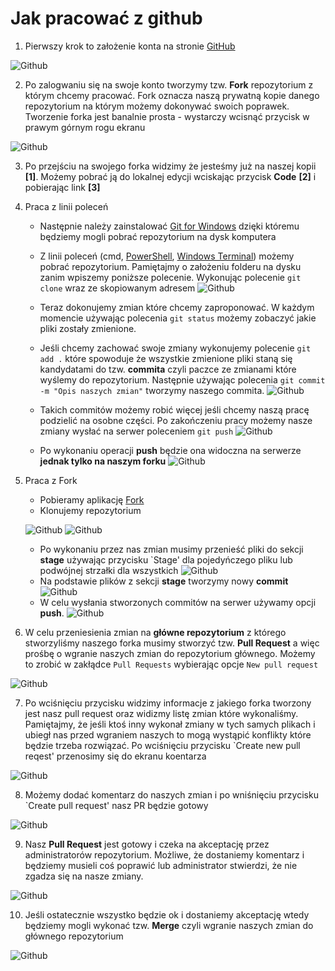 # Jak pracować z github

1. Pierwszy krok to założenie konta na stronie [GitHub](http://www.github.com/)

![Github](../.resources/github.png?raw=true)

2. Po zalogwaniu się na swoje konto tworzymy tzw. **Fork** repozytorium z którym chcemy pracować. Fork oznacza naszą prywatną kopie danego repozytorium na którym możemy dokonywać swoich poprawek. Tworzenie forka jest banalnie prosta - wystarczy wcisnąć przycisk w prawym górnym rogu ekranu

![Github](../.resources/fork.png?raw=true)

3. Po przejściu na swojego forka widzimy że jesteśmy już na naszej kopii **[1]**. Możemy pobrać ją do lokalnej edycji wciskając przycisk **Code** **[2]** i pobierając link **[3]**

4. Praca z linii poleceń

    - Następnie należy zainstalować [Git for Windows](https://gitforwindows.org/) dzięki któremu będziemy mogli pobrać repozytorium na dysk komputera

    - Z linii poleceń (cmd, [PowerShell](https://github.com/PowerShell/PowerShell/releases), [Windows Terminal](https://github.com/microsoft/terminal/releases)) możemy pobrać repozytorium. Pamiętajmy o założeniu folderu na dysku zanim wpiszemy poniższe polecenie. Wykonując polecenie `git clone` wraz ze skopiowanym adresem
    ![Github](../.resources/clone.png?raw=true)
    
    - Teraz dokonujemy zmian które chcemy zaproponować. W każdym momencie używając polecenia `git status` możemy zobaczyć jakie pliki zostały zmienione.
    
    - Jeśli chcemy zachować swoje zmiany wykonujemy polecenie `git add .` które spowoduje że wszystkie zmienione pliki staną się kandydatami do tzw. **commita** czyli paczce ze zmianami które wyślemy do repozytorium. Następnie używając polecenia `git commit -m "Opis naszych zmian"` tworzymy naszego commita. 
    ![Github](../.resources/commit.png?raw=true)
    
    - Takich commitów możemy robić więcej jeśli chcemy naszą pracę podzielić na osobne części. Po zakończeniu pracy możemy nasze zmiany wysłać na serwer poleceniem `git push`
    ![Github](../.resources/push.png?raw=true)
    
    - Po wykonaniu operacji **push** będzie ona widoczna na serwerze **jednak tylko na naszym forku**
    ![Github](../.resources/after_push.png?raw=true)

5. Praca z Fork

    - Pobieramy aplikację [Fork](https://git-fork.com/)
    - Klonujemy repozytorium 
    
    ![Github](../.resources/winfork_clone.png?raw=true)
    ![Github](../.resources/winfork_clone_2.png?raw=true)
    - Po wykonaniu przez nas zmian musimy przenieść pliki do sekcji **stage** używając przycisku `Stage' dla pojedyńczego pliku lub podwójnej strzałki dla wszystkich 
    ![Github](../.resources/winfork_stage.png?raw=true)
    - Na podstawie plików z sekcji **stage** tworzymy nowy **commit**  
    ![Github](../.resources/winfork_commit.png?raw=true)
    - W celu wysłania stworzonych commitów na serwer używamy opcji **push**. 
    ![Github](../.resources/winfork_push.png?raw=true)
    

6. W celu przeniesienia zmian na **główne repozytorium** z którego stworzyliśmy naszego forka musimy stworzyć tzw. **Pull Request** a więc prośbę o wgranie naszych zmian do repozytorium głównego. Możemy to zrobić w zakłądce `Pull Requests` wybierając opcje `New pull request`

![Github](../.resources/pr_create.png?raw=true)

7. Po wciśnięciu przycisku widzimy informacje z jakiego forka tworzony jest nasz pull request oraz widizmy listę zmian które wykonaliśmy. Pamiętajmy, że jeśli ktoś inny wykonał zmiany w tych samych plikach i ubiegł nas przed wgraniem naszych to mogą wystąpić konflikty które będzie trzeba rozwiązać. Po wciśnięciu przycisku `Create new pull reqest' przenosimy się do ekranu koentarza

![Github](../.resources/pr.png?raw=true)

8. Możemy dodać komentarz do naszych zmian i po wniśnięciu przycisku `Create pull request' nasz PR będzie gotowy

![Github](../.resources/pr_comment.png?raw=true)

9. Nasz **Pull Request** jest gotowy i czeka na akceptację przez administratorów repozytorium. Możliwe, że dostaniemy komentarz i będziemy musieli coś poprawić lub administrator stwierdzi, że nie zgadza się na nasze zmiany. 

![Github](../.resources/pr_final.png?raw=true)

10. Jeśli ostatecznie wszystko będzie ok i dostaniemy akceptację wtedy będziemy mogli wykonać tzw. **Merge** czyli wgranie naszych zmian do głównego repozytorium

![Github](../.resources/merge.png?raw=true)

